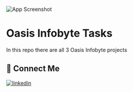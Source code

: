 ![App Screenshot](https://media-exp1.licdn.com/dms/image/C4E1BAQGNv4Xh82Q7lg/company-background_10000/0/1642593898924?e=2147483647&v=beta&t=nlXjYG5jvf9u0FxKT_dRQ04gBpC06hhONmac8548KYk)

# Oasis Infobyte Tasks
In this repo there are all 3 Oasis Infobyte projects

## 🔗 Connect Me
[![linkedin](https://img.shields.io/badge/linkedin-0A66C2?style=for-the-badge&logo=linkedin&logoColor=white)](https://www.linkedin.com/feed/)

